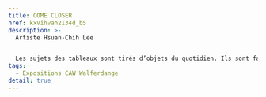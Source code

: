 ```yaml
---
title: COME CLOSER
href: kxVihvah2I34d_b5
description: >-
  Artiste Hsuan-Chih Lee 


  Les sujets des tableaux sont tirés d’objets du quotidien. Ils sont faciles à trouver et familiers et incarnent ce qui est commun et universel. Hsuan-Chih Lee les représente de manière photoréaliste pour transmettre la tranquillité et l’éternité. Elle travaille également à l’aquarelle, peignant des paysages, des oiseaux,                 des insectes, des personnes, des animaux… Tous ces thèmes peuvent inspirer ses créations.                    Avant d’adopter un style coloré, l'artiste dessinais uniquement au crayon.                                                     C’est un médium très simple qui lui permet de créer un monde fantastique.                                             Lorsque vous contemplez des personnages en peinture, vous découvrez un tas d’histoires.
tags:
  - Expositions CAW Walferdange
detail: true
---
```

